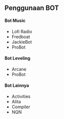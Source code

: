 ## Penggunaan BOT

#### Bot Music
- Lofi Radio
- Fredboat
- JackieBot
- ProBot

#### Bot Leveling
- Arcane
- ProBot

#### Bot Lainnya
- Activities
- Alita
- Compiler
- NQN
